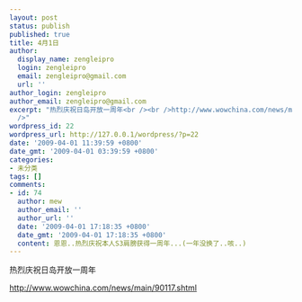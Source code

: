```yaml
---
layout: post
status: publish
published: true
title: 4月1日
author:
  display_name: zengleipro
  login: zengleipro
  email: zengleipro@gmail.com
  url: ''
author_login: zengleipro
author_email: zengleipro@gmail.com
excerpt: "热烈庆祝日岛开放一周年<br /><br />http://www.wowchina.com/news/main/90117.shtml<br
  />"
wordpress_id: 22
wordpress_url: http://127.0.0.1/wordpress/?p=22
date: '2009-04-01 11:39:59 +0800'
date_gmt: '2009-04-01 03:39:59 +0800'
categories:
- 未分类
tags: []
comments:
- id: 74
  author: mew
  author_email: ''
  author_url: ''
  date: '2009-04-01 17:18:35 +0800'
  date_gmt: '2009-04-01 17:18:35 +0800'
  content: 恩恩..热烈庆祝本人S3肩膀获得一周年...(一年没换了..咳..)
---
```

热烈庆祝日岛开放一周年

<a href="http://www.wowchina.com/news/main/90117.shtml">http://www.wowchina.com/news/main/90117.shtml</a>